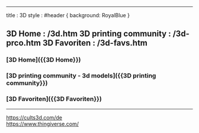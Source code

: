 -----------------------------------------------------------------------------
title   : 3D
style   : #header { background: RoyalBlue }

3D Home                : /3d.htm
3D printing community  : /3d-prco.htm
3D Favoriten           : /3d-favs.htm
-----------------------------------------------------------------------------
### [3D Home]({{3D Home}}) 
### [3D printing community - 3d models]({{3D printing community}}) 
### [3D Favoriten]({{3D Favoriten}}) 
---
https://cults3d.com/de  
https://www.thingiverse.com/  





